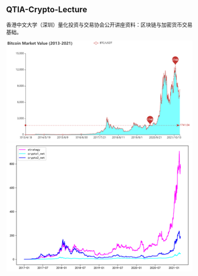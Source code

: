 ## QTIA-Crypto-Lecture
香港中文大学（深圳）量化投资与交易协会公开讲座资料：区块链与加密货币交易基础。


<div align=center>
<img src="./1_btc_mv/btc_mv_plot.png" width="800">


<img src="./3_rotation_trading/images/rotation_v1.png" width="720">